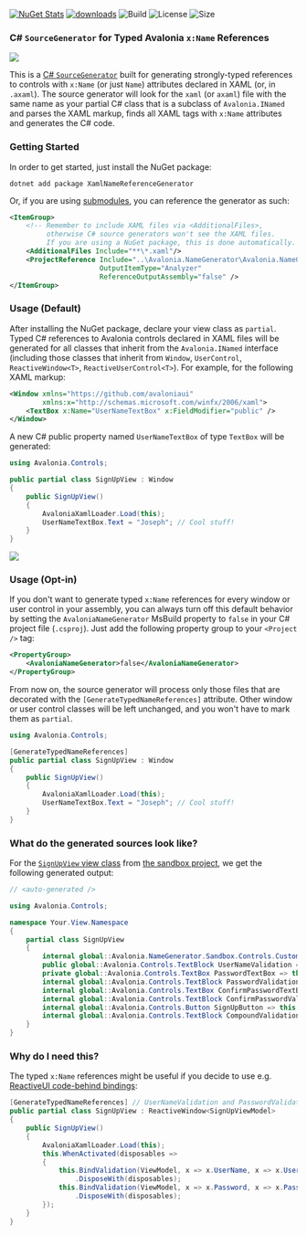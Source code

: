 [![NuGet Stats](https://img.shields.io/nuget/v/XamlNameReferenceGenerator.svg)](https://www.nuget.org/packages/XamlNameReferenceGenerator) [![downloads](https://img.shields.io/nuget/dt/XamlNameReferenceGenerator)](https://www.nuget.org/packages/XamlNameReferenceGenerator) ![Build](https://github.com/avaloniaui/Avalonia.NameGenerator/workflows/Build/badge.svg) ![License](https://img.shields.io/github/license/avaloniaui/Avalonia.NameGenerator.svg) ![Size](https://img.shields.io/github/repo-size/avaloniaui/Avalonia.NameGenerator.svg)

### C# `SourceGenerator` for Typed Avalonia `x:Name` References 

<img src="https://hsto.org/webt/6a/j6/v5/6aj6v5vemc3g6zqcks0wm_irg1s.gif" />

This is a [C# `SourceGenerator`](https://devblogs.microsoft.com/dotnet/introducing-c-source-generators/) built for generating strongly-typed references to controls with `x:Name` (or just `Name`) attributes declared in XAML (or, in `.axaml`). The source generator will look for the `xaml` (or `axaml`) file with the same name as your partial C# class that is a subclass of `Avalonia.INamed` and parses the XAML markup, finds all XAML tags with `x:Name` attributes and generates the C# code.

### Getting Started

In order to get started, just install the NuGet package:

```
dotnet add package XamlNameReferenceGenerator
```

Or, if you are using [submodules](https://git-scm.com/docs/git-submodule), you can reference the generator as such:

```xml
<ItemGroup>
    <!-- Remember to include XAML files via <AdditionalFiles>,
         otherwise C# source generators won't see the XAML files.
         If you are using a NuGet package, this is done automatically. -->
    <AdditionalFiles Include="**\*.xaml"/>
    <ProjectReference Include="..\Avalonia.NameGenerator\Avalonia.NameGenerator.csproj"
                      OutputItemType="Analyzer"
                      ReferenceOutputAssembly="false" />
</ItemGroup>
```

### Usage (Default)

After installing the NuGet package, declare your view class as `partial`. Typed C# references to Avalonia controls declared in XAML files will be generated for all classes that inherit from the `Avalonia.INamed` interface (including those classes that inherit from `Window`, `UserControl`, `ReactiveWindow<T>`, `ReactiveUserControl<T>`). For example, for the following XAML markup:

```xml
<Window xmlns="https://github.com/avaloniaui"
        xmlns:x="http://schemas.microsoft.com/winfx/2006/xaml">
    <TextBox x:Name="UserNameTextBox" x:FieldModifier="public" />
</Window>
```

A new C# public property named `UserNameTextBox` of type `TextBox` will be generated:

```cs
using Avalonia.Controls;

public partial class SignUpView : Window
{
    public SignUpView()
    {
        AvaloniaXamlLoader.Load(this);
        UserNameTextBox.Text = "Joseph"; // Cool stuff!
    }
}
```

<img src="https://hsto.org/getpro/habr/post_images/d9f/4aa/a1e/d9f4aaa1eb450f5dd2fca66631bc16a0.gif" />

### Usage (Opt-in)

If you don't want to generate typed `x:Name` references for every window or user control in your assembly, you can always turn off this default behavior by setting the `AvaloniaNameGenerator` MsBuild property to `false` in your C# project file (`.csproj`). Just add the following property group to your `<Project />` tag:

```xml
<PropertyGroup>
    <AvaloniaNameGenerator>false</AvaloniaNameGenerator>
</PropertyGroup>
```

From now on, the source generator will process only those files that are decorated with the `[GenerateTypedNameReferences]` attribute. Other window or user control classes will be left unchanged, and you won't have to mark them as `partial`.

```cs
using Avalonia.Controls;

[GenerateTypedNameReferences]
public partial class SignUpView : Window
{
    public SignUpView()
    {
        AvaloniaXamlLoader.Load(this);
        UserNameTextBox.Text = "Joseph"; // Cool stuff!
    }
}
```

### What do the generated sources look like?

For the [`SignUpView` view class](https://github.com/avaloniaui/Avalonia.NameGenerator/blob/main/src/Avalonia.NameGenerator.Sandbox/Views/SignUpView.xaml) from [the sandbox project](https://github.com/avaloniaui/Avalonia.NameGenerator/tree/main/Avalonia.NameGenerator.Sandbox), we get the following generated output:

```cs
// <auto-generated />

using Avalonia.Controls;

namespace Your.View.Namespace
{
    partial class SignUpView
    {
        internal global::Avalonia.NameGenerator.Sandbox.Controls.CustomTextBox UserNameTextBox => this.FindControl<global::Avalonia.NameGenerator.Sandbox.Controls.CustomTextBox>("UserNameTextBox");
        public global::Avalonia.Controls.TextBlock UserNameValidation => this.FindControl<global::Avalonia.Controls.TextBlock>("UserNameValidation");
        private global::Avalonia.Controls.TextBox PasswordTextBox => this.FindControl<global::Avalonia.Controls.TextBox>("PasswordTextBox");
        internal global::Avalonia.Controls.TextBlock PasswordValidation => this.FindControl<global::Avalonia.Controls.TextBlock>("PasswordValidation");
        internal global::Avalonia.Controls.TextBox ConfirmPasswordTextBox => this.FindControl<global::Avalonia.Controls.TextBox>("ConfirmPasswordTextBox");
        internal global::Avalonia.Controls.TextBlock ConfirmPasswordValidation => this.FindControl<global::Avalonia.Controls.TextBlock>("ConfirmPasswordValidation");
        internal global::Avalonia.Controls.Button SignUpButton => this.FindControl<global::Avalonia.Controls.Button>("SignUpButton");
        internal global::Avalonia.Controls.TextBlock CompoundValidation => this.FindControl<global::Avalonia.Controls.TextBlock>("CompoundValidation");
    }
}
```

### Why do I need this?

The typed `x:Name` references might be useful if you decide to use e.g. [ReactiveUI code-behind bindings](https://www.reactiveui.net/docs/handbook/data-binding/):

```cs
[GenerateTypedNameReferences] // UserNameValidation and PasswordValidation are auto generated.
public partial class SignUpView : ReactiveWindow<SignUpViewModel>
{
    public SignUpView()
    {
        AvaloniaXamlLoader.Load(this);
        this.WhenActivated(disposables =>
        {
            this.BindValidation(ViewModel, x => x.UserName, x => x.UserNameValidation.Text)
                .DisposeWith(disposables);
            this.BindValidation(ViewModel, x => x.Password, x => x.PasswordValidation.Text)
                .DisposeWith(disposables);
        });
    }
}
```

